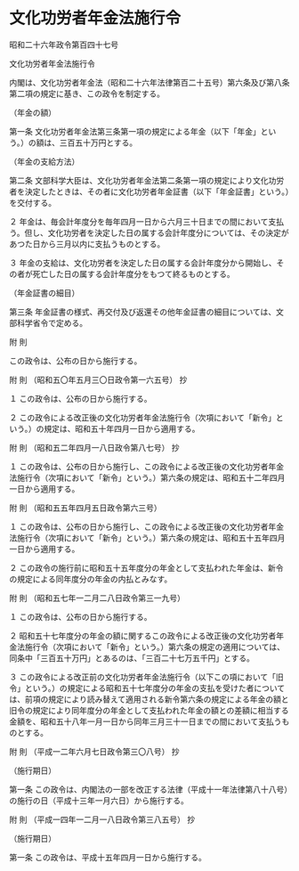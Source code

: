 # 文化功労者年金法施行令

昭和二十六年政令第百四十七号

文化功労者年金法施行令

内閣は、文化功労者年金法（昭和二十六年法律第百二十五号）第六条及び第八条第二項の規定に基き、この政令を制定する。

（年金の額）

第一条 文化功労者年金法第三条第一項の規定による年金（以下「年金」という。）の額は、三百五十万円とする。

（年金の支給方法）

第二条 文部科学大臣は、文化功労者年金法第二条第一項の規定により文化功労者を決定したときは、その者に文化功労者年金証書（以下「年金証書」という。）を交付する。

２ 年金は、毎会計年度分を毎年四月一日から六月三十日までの間において支払う。但し、文化功労者を決定した日の属する会計年度分については、その決定があつた日から三月以内に支払うものとする。

３ 年金の支給は、文化功労者を決定した日の属する会計年度分から開始し、その者が死亡した日の属する会計年度分をもつて終るものとする。

（年金証書の細目）

第三条 年金証書の様式、再交付及び返還その他年金証書の細目については、文部科学省令で定める。

附 則

この政令は、公布の日から施行する。

附 則 （昭和五〇年五月三〇日政令第一六五号） 抄

１ この政令は、公布の日から施行する。

２ この政令による改正後の文化功労者年金法施行令（次項において「新令」という。）の規定は、昭和五十年四月一日から適用する。

附 則 （昭和五二年四月一八日政令第八七号） 抄

１ この政令は、公布の日から施行し、この政令による改正後の文化功労者年金法施行令（次項において「新令」という。）第六条の規定は、昭和五十二年四月一日から適用する。

附 則 （昭和五五年四月五日政令第六三号）

１ この政令は、公布の日から施行し、この政令による改正後の文化功労者年金法施行令（次項において「新令」という。）第六条の規定は、昭和五十五年四月一日から適用する。

２ この政令の施行前に昭和五十五年度分の年金として支払われた年金は、新令の規定による同年度分の年金の内払とみなす。

附 則 （昭和五七年一二月二八日政令第三一九号）

１ この政令は、公布の日から施行する。

２ 昭和五十七年度分の年金の額に関するこの政令による改正後の文化功労者年金法施行令（次項において「新令」という。）第六条の規定の適用については、同条中「三百五十万円」とあるのは、「三百二十七万五千円」とする。

３ この政令による改正前の文化功労者年金法施行令（以下この項において「旧令」という。）の規定による昭和五十七年度分の年金の支払を受けた者については、前項の規定により読み替えて適用される新令第六条の規定による年金の額と旧令の規定により同年度分の年金として支払われた年金の額との差額に相当する金額を、昭和五十八年一月一日から同年三月三十一日までの間において支払うものとする。

附 則 （平成一二年六月七日政令第三〇八号） 抄

（施行期日）

第一条 この政令は、内閣法の一部を改正する法律（平成十一年法律第八十八号）の施行の日（平成十三年一月六日）から施行する。

附 則 （平成一四年一二月一八日政令第三八五号） 抄

（施行期日）

第一条 この政令は、平成十五年四月一日から施行する。
